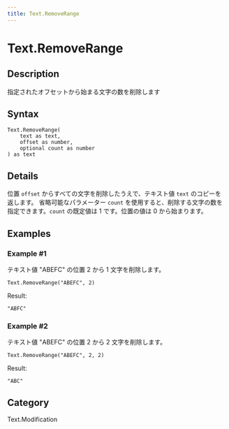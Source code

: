 ```yaml
---
title: Text.RemoveRange
---
```


# Text.RemoveRange


## Description

指定されたオフセットから始まる文字の数を削除します


## Syntax

```powerquery
Text.RemoveRange(
    text as text,
    offset as number,
    optional count as number
) as text
```


## Details

位置 <code>offset</code> からすべての文字を削除したうえで、テキスト値 <code>text</code> のコピーを返します。    省略可能なパラメーター <code>count</code> を使用すると、削除する文字の数を指定できます。<code>count</code> の既定値は 1 です。位置の値は 0 から始まります。


## Examples

### Example #1 
テキスト値 &#34;ABEFC&#34; の位置 2 から 1 文字を削除します。
```powerquery
Text.RemoveRange("ABEFC", 2)
```

Result: 
```powerquery
"ABFC"
```


### Example #2 
テキスト値 &#34;ABEFC&#34; の位置 2 から 2 文字を削除します。
```powerquery
Text.RemoveRange("ABEFC", 2, 2)
```

Result: 
```powerquery
"ABC"
```




## Category
Text.Modification

